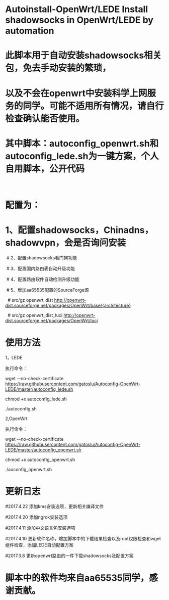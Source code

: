 # Autoinstall-OpenWrt/LEDE    Install shadowsocks in OpenWrt/LEDE by automation

# 此脚本用于自动安装shadowsocks相关包，免去手动安装的繁琐，

# 以及不会在openwrt中安装科学上网服务的同学。可能不适用所有情况，请自行检查确认能否使用。

# 其中脚本：autoconfig_openwrt.sh和autoconfig_lede.sh为一键方案，个人自用脚本，公开代码

  
  # 配置为：
  
  
  
  # 1、配置shadowsocks，Chinadns，shadowvpn，会是否询问安装
  
  # 2、配置shadowsocks看门狗功能
  
  # 3、配置国内路由表自动升级功能
  
  # 4、配置路由软件自动检测升级功能
  
  # 5、增加aa65535配置的SourceForge源
  
    # src/gz openwrt_dist http://openwrt-dist.sourceforge.net/packages/OpenWrt/base/{architecture}
    
    # src/gz openwrt_dist_luci http://openwrt-dist.sourceforge.net/packages/OpenWrt/luci
    
# 使用方法

1，LEDE

执行命令：

wget --no-check-certificate https://raw.githubusercontent.com/gatoslu/Autoconfig-OpenWrt-LEDE/master/autoconfig_lede.sh

chmod +x autoconfig_lede.sh

./autoconfig.sh

2,OpenWrt

执行命令：

wget --no-check-certificate https://raw.githubusercontent.com/gatoslu/Autoconfig-OpenWrt-LEDE/master/autoconfig_openwrt.sh

chmod +x autoconfig_openwrt.sh

./auconfig_openwrt.sh







# 更新日志

#2017.4.22 添加kms安装选项，更新相关编译文件

#2017.4.20 添加ngrok安装选项

#2017.4.11 添加中文语言包安装选项

#2017.4.10 更新软件名称，增加脚本中的下载结果检查以及root权限检查和wget组件检查，添加LEDE自动配置方案

#2017.3.8 更新openwrt路由的一件下载shadowsocks及配置方案


# 脚本中的软件均来自aa65535同学，感谢贡献。
